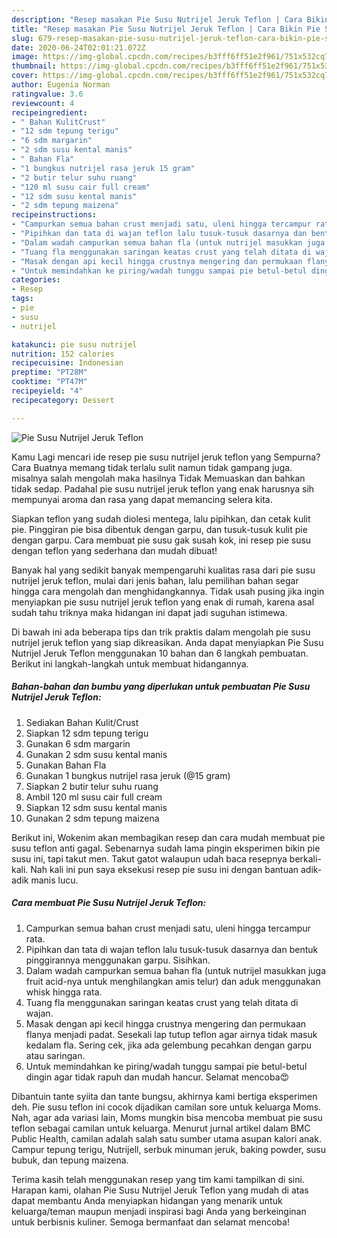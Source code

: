 ```yaml
---
description: "Resep masakan Pie Susu Nutrijel Jeruk Teflon | Cara Bikin Pie Susu Nutrijel Jeruk Teflon Yang Lezat"
title: "Resep masakan Pie Susu Nutrijel Jeruk Teflon | Cara Bikin Pie Susu Nutrijel Jeruk Teflon Yang Lezat"
slug: 679-resep-masakan-pie-susu-nutrijel-jeruk-teflon-cara-bikin-pie-susu-nutrijel-jeruk-teflon-yang-lezat
date: 2020-06-24T02:01:21.072Z
image: https://img-global.cpcdn.com/recipes/b3fff6ff51e2f961/751x532cq70/pie-susu-nutrijel-jeruk-teflon-foto-resep-utama.jpg
thumbnail: https://img-global.cpcdn.com/recipes/b3fff6ff51e2f961/751x532cq70/pie-susu-nutrijel-jeruk-teflon-foto-resep-utama.jpg
cover: https://img-global.cpcdn.com/recipes/b3fff6ff51e2f961/751x532cq70/pie-susu-nutrijel-jeruk-teflon-foto-resep-utama.jpg
author: Eugenia Norman
ratingvalue: 3.6
reviewcount: 4
recipeingredient:
- " Bahan KulitCrust"
- "12 sdm tepung terigu"
- "6 sdm margarin"
- "2 sdm susu kental manis"
- " Bahan Fla"
- "1 bungkus nutrijel rasa jeruk 15 gram"
- "2 butir telur suhu ruang"
- "120 ml susu cair full cream"
- "12 sdm susu kental manis"
- "2 sdm tepung maizena"
recipeinstructions:
- "Campurkan semua bahan crust menjadi satu, uleni hingga tercampur rata."
- "Pipihkan dan tata di wajan teflon lalu tusuk-tusuk dasarnya dan bentuk pinggirannya menggunakan garpu. Sisihkan."
- "Dalam wadah campurkan semua bahan fla (untuk nutrijel masukkan juga fruit acid-nya untuk menghilangkan amis telur) dan aduk menggunakan whisk hingga rata."
- "Tuang fla menggunakan saringan keatas crust yang telah ditata di wajan."
- "Masak dengan api kecil hingga crustnya mengering dan permukaan flanya menjadi padat. Sesekali lap tutup teflon agar airnya tidak masuk kedalam fla. Sering cek, jika ada gelembung pecahkan dengan garpu atau saringan."
- "Untuk memindahkan ke piring/wadah tunggu sampai pie betul-betul dingin agar tidak rapuh dan mudah hancur. Selamat mencoba😍"
categories:
- Resep
tags:
- pie
- susu
- nutrijel

katakunci: pie susu nutrijel 
nutrition: 152 calories
recipecuisine: Indonesian
preptime: "PT28M"
cooktime: "PT47M"
recipeyield: "4"
recipecategory: Dessert

---
```



![Pie Susu Nutrijel Jeruk Teflon](https://img-global.cpcdn.com/recipes/b3fff6ff51e2f961/751x532cq70/pie-susu-nutrijel-jeruk-teflon-foto-resep-utama.jpg)

Kamu Lagi mencari ide resep pie susu nutrijel jeruk teflon yang Sempurna? Cara Buatnya memang tidak terlalu sulit namun tidak gampang juga. misalnya salah mengolah maka hasilnya Tidak Memuaskan dan bahkan tidak sedap. Padahal pie susu nutrijel jeruk teflon yang enak harusnya sih mempunyai aroma dan rasa yang dapat memancing selera kita.

Siapkan teflon yang sudah diolesi mentega, lalu pipihkan, dan cetak kulit pie. Pinggiran pie bisa dibentuk dengan garpu, dan tusuk-tusuk kulit pie dengan garpu. Cara membuat pie susu gak susah kok, ini resep pie susu dengan teflon yang sederhana dan mudah dibuat!

Banyak hal yang sedikit banyak mempengaruhi kualitas rasa dari pie susu nutrijel jeruk teflon, mulai dari jenis bahan, lalu pemilihan bahan segar hingga cara mengolah dan menghidangkannya. Tidak usah pusing jika ingin menyiapkan pie susu nutrijel jeruk teflon yang enak di rumah, karena asal sudah tahu triknya maka hidangan ini dapat jadi suguhan istimewa.


Di bawah ini ada beberapa tips dan trik praktis dalam mengolah pie susu nutrijel jeruk teflon yang siap dikreasikan. Anda dapat menyiapkan Pie Susu Nutrijel Jeruk Teflon menggunakan 10 bahan dan 6 langkah pembuatan. Berikut ini langkah-langkah untuk membuat hidangannya.

<!--inarticleads1-->

##### Bahan-bahan dan bumbu yang diperlukan untuk pembuatan Pie Susu Nutrijel Jeruk Teflon:

1. Sediakan  Bahan Kulit/Crust
1. Siapkan 12 sdm tepung terigu
1. Gunakan 6 sdm margarin
1. Gunakan 2 sdm susu kental manis
1. Gunakan  Bahan Fla
1. Gunakan 1 bungkus nutrijel rasa jeruk (@15 gram)
1. Siapkan 2 butir telur suhu ruang
1. Ambil 120 ml susu cair full cream
1. Siapkan 12 sdm susu kental manis
1. Gunakan 2 sdm tepung maizena


Berikut ini, Wokenim akan membagikan resep dan cara mudah membuat pie susu teflon anti gagal. Sebenarnya sudah lama pingin eksperimen bikin pie susu ini, tapi takut men. Takut gatot walaupun udah baca resepnya berkali-kali. Nah kali ini pun saya eksekusi resep pie susu ini dengan bantuan adik-adik manis lucu. 

<!--inarticleads2-->

##### Cara membuat Pie Susu Nutrijel Jeruk Teflon:

1. Campurkan semua bahan crust menjadi satu, uleni hingga tercampur rata.
1. Pipihkan dan tata di wajan teflon lalu tusuk-tusuk dasarnya dan bentuk pinggirannya menggunakan garpu. Sisihkan.
1. Dalam wadah campurkan semua bahan fla (untuk nutrijel masukkan juga fruit acid-nya untuk menghilangkan amis telur) dan aduk menggunakan whisk hingga rata.
1. Tuang fla menggunakan saringan keatas crust yang telah ditata di wajan.
1. Masak dengan api kecil hingga crustnya mengering dan permukaan flanya menjadi padat. Sesekali lap tutup teflon agar airnya tidak masuk kedalam fla. Sering cek, jika ada gelembung pecahkan dengan garpu atau saringan.
1. Untuk memindahkan ke piring/wadah tunggu sampai pie betul-betul dingin agar tidak rapuh dan mudah hancur. Selamat mencoba😍


Dibantuin tante syiita dan tante bungsu, akhirnya kami bertiga eksperimen deh. Pie susu teflon ini cocok dijadikan camilan sore untuk keluarga Moms. Nah, agar ada variasi lain, Moms mungkin bisa mencoba membuat pie susu teflon sebagai camilan untuk keluarga. Menurut jurnal artikel dalam BMC Public Health, camilan adalah salah satu sumber utama asupan kalori anak. Campur tepung terigu, Nutrijell, serbuk minuman jeruk, baking powder, susu bubuk, dan tepung maizena. 

Terima kasih telah menggunakan resep yang tim kami tampilkan di sini. Harapan kami, olahan Pie Susu Nutrijel Jeruk Teflon yang mudah di atas dapat membantu Anda menyiapkan hidangan yang menarik untuk keluarga/teman maupun menjadi inspirasi bagi Anda yang berkeinginan untuk berbisnis kuliner. Semoga bermanfaat dan selamat mencoba!
